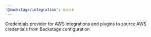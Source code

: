 ```yaml
---
'@backstage/integration': minor
---
```


Credentials provider for AWS integrations and plugins to source AWS credentials from Backstage configuration

